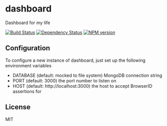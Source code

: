 # dashboard

Dashboard for my life

[![Build Status](https://travis-ci.org/ForbesLindesay/dashboard.png?branch=master)](https://travis-ci.org/ForbesLindesay/dashboard)
[![Dependency Status](https://david-dm.org/ForbesLindesay/dashboard.png)](https://david-dm.org/ForbesLindesay/dashboard)
[![NPM version](https://img.shields.io/npm/v/dashboard.svg)](https://www.npmjs.com/package/dashboard)

## Configuration

To configure a new instance of dashboard, just set up the following environment variables

 - DATABASE (default: mocked to file system) MongoDB connection string
 - PORT (default: 3000) the port number to listen on
 - HOST (default: http://localhost:3000) the host to accept BrowserID assertions for

## License

MIT